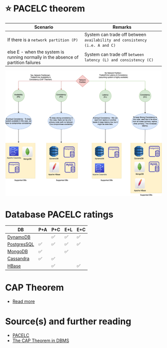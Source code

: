 # :star: PACELC theorem

| Scenario                                                                          | Remarks                                                                   |
|-----------------------------------------------------------------------------------|---------------------------------------------------------------------------|
| If there is a `network partition (P)`                                             | System can trade off between `availability and consistency (i.e. A and C)` |
| else E - when the system is running normally in the absence of partition failures | System can trade off `between latency (L) and consistency (C)`            |

![img.png](PACELC_Diagram.drawio.png)

# Database PACELC ratings

| DB                                                                          | P+A                | P+C                | E+L                | E+C                |
|-----------------------------------------------------------------------------|--------------------|--------------------|--------------------|--------------------|
| [DynamoDB](../../2_AWSServices/6_DatabaseServices/AmazonDynamoDB/Readme.md) |                    | :white_check_mark: | :white_check_mark: | :white_check_mark: |
| [PostgresSQL](../SQL-Databases/Readme.md)                                   | :white_check_mark: | :white_check_mark: | :white_check_mark: | :white_check_mark: |
| [MongoDB](../NoSQL-Databases/DocumentDB/MongoDB)                            | :white_check_mark: |                    | :white_check_mark: |                    |
| [Cassandra](../NoSQL-Databases/WideColumnDB/ApacheCasandra.md)              | :white_check_mark: | :white_check_mark: |                    |                    |
| [HBase](../NoSQL-Databases/WideColumnDB/ApacheHBase.md)                     |                    | :white_check_mark: |                    | :white_check_mark: |

# CAP Theorem
- [Read more](CAPTheorem.md)

# Source(s) and further reading
- [PACELC](https://en.wikipedia.org/wiki/PACELC_theorem)
- [The CAP Theorem in DBMS](https://www.geeksforgeeks.org/the-cap-theorem-in-dbms/)